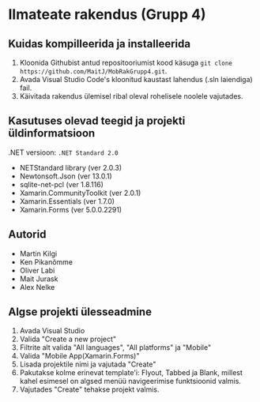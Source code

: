 # Ilmateate rakendus (Grupp 4)

## Kuidas kompilleerida ja installeerida

1. Kloonida Githubist antud repositooriumist kood käsuga ```git clone https://github.com/MaitJ/MobRakGrupp4.git```.
2. Avada Visual Studio Code's kloonitud kaustast lahendus (.sln laiendiga) fail.
3. Käivitada rakendus ülemisel ribal oleval rohelisele noolele vajutades.

## Kasutuses olevad teegid ja projekti üldinformatsioon

.NET versioon: ```.NET Standard 2.0```

* NETStandard library (ver 2.0.3)
* Newtonsoft.Json (ver 13.0.1)
* sqlite-net-pcl (ver 1.8.116)
* Xamarin.CommunityToolkit (ver 2.0.1)
* Xamarin.Essentials (ver 1.7.0)
* Xamarin.Forms (ver 5.0.0.2291) 

## Autorid

* Martin Kilgi
* Ken Pikanõmme
* Oliver Labi
* Mait Jurask
* Alex Nelke

## Algse projekti ülesseadmine

1. Avada Visual Studio
2. Valida "Create a new project"
3. Filtrite alt valida "All languages", "All platforms" ja "Mobile"
4. Valida "Mobile App(Xamarin.Forms)"
5. Lisada projektile nimi ja vajutada "Create"
6. Pakutakse kolme erinevat template'i: Flyout, Tabbed ja Blank, millest kahel esimesel on algsed menüü navigeerimise funktsioonid valmis.
7. Vajutades "Create" tehakse projekt valmis.
